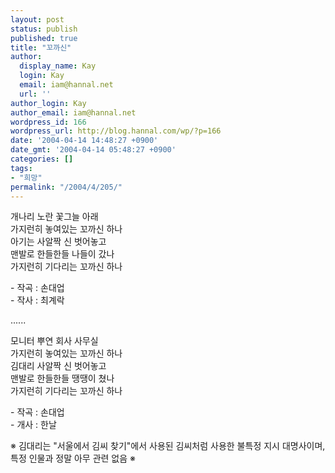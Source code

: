 ```yaml
---
layout: post
status: publish
published: true
title: "꼬까신"
author:
  display_name: Kay
  login: Kay
  email: iam@hannal.net
  url: ''
author_login: Kay
author_email: iam@hannal.net
wordpress_id: 166
wordpress_url: http://blog.hannal.com/wp/?p=166
date: '2004-04-14 14:48:27 +0900'
date_gmt: '2004-04-14 05:48:27 +0900'
categories: []
tags:
- "희망"
permalink: "/2004/4/205/"
---
```

<p>개나리 노란 꽃그늘 아래<br />
가지런히 놓여있는 꼬까신 하나<br />
아기는 사알짝 신 벗어놓고<br />
맨발로 한들한들 나들이 갔나<br />
가지런히 기다리는 꼬까신 하나</p>
<p>- 작곡 : 손대업<br />
- 작사 : 최계락</p>
<p>......</p>
<p>모니터 뿌연 회사 사무실<br />
가지런히 놓여있는 꼬까신 하나<br />
김대리 사알짝 신 벗어놓고<br />
맨발로 한들한들 땡땡이 쳤나<br />
가지런히 기다리는 꼬까신 하나</p>
<p>- 작곡 : 손대업<br />
- 개사 : 한날</p>
<p>※ 김대리는 "서울에서 김씨 찾기"에서 사용된 김씨처럼 사용한 불특정 지시 대명사이며, 특정 인물과 정말 아무 관련 없음 ※</p>
